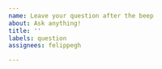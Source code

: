 ```yaml
---
name: Leave your question after the beep
about: Ask anything!
title: ''
labels: question
assignees: felippegh

---
```



